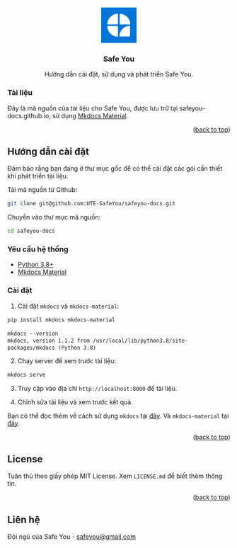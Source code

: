 <a id="readme-top"></a>

<!-- PROJECT LOGO -->
<br />
<div align="center">
  <a href="https://github.com/othneildrew/Best-README-Template">
    <img src="./docs/assets/images/logo.png" alt="Logo" width="80" height="80">
  </a>

  <h3 align="center">Safe You</h3>

  <p align="center">
    Hướng dẫn cài đặt, sử dụng và phát triển Safe You.
  </p>
</div>

### Tài liệu

Đây là mã nguồn của tài liệu cho Safe You, được lưu trữ tại safeyou-docs.github.io, sử dụng <a href="https://squidfunk.github.io/mkdocs-material/" target="_blank">Mkdocs Material</a>.

<p align="right">(<a href="#readme-top">back to top</a>)</p>

## Hướng dẫn cài đặt

Đảm bảo rằng bạn đang ở thư mục gốc để có thể cài đặt các gói cần thiết khi phát triển tài liệu.

Tải mã nguồn từ Github:

```sh
git clone git@github.com:UTE-SafeYou/safeyou-docs.git
```

Chuyển vào thư mục mã nguồn:

```sh
cd safeyou-docs
```

### Yêu cầu hệ thống

- [Python 3.8+](https://www.python.org/downloads/)
- [Mkdocs Material](https://squidfunk.github.io/mkdocs-material/)

### Cài đặt

1. Cài đặt `mkdocs` và `mkdocs-material`:

```sh
pip install mkdocs mkdocs-material
```

```
mkdocs --version
mkdocs, version 1.1.2 from /usr/local/lib/python3.8/site-packages/mkdocs (Python 3.8)
```

2. Chạy server để xem trước tài liệu:

```sh
mkdocs serve
```

3. Truy cập vào địa chỉ `http://localhost:8000` để tài liệu.

4. Chỉnh sửa tài liệu và xem trước kết quả.

Bạn có thể đọc thêm về cách sử dụng `mkdocs` tại [đây](https://www.mkdocs.org/). Và `mkdocs-material` tại [đây](https://squidfunk.github.io/mkdocs-material/).

<p align="right">(<a href="#readme-top">back to top</a>)</p>

## License

Tuân thủ theo giấy phép MIT License. Xem `LICENSE.md` để biết thêm thông tin.

<p align="right">(<a href="#readme-top">back to top</a>)</p>

<!-- CONTACT -->

## Liên hệ

Đội ngũ của Safe You - safeyou@gmail.com
